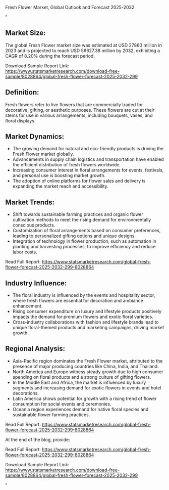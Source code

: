 Fresh Flower Market, Global Outlook and Forecast 2025-2032 

"<h2>Market Size:</h2>
<p>The global Fresh Flower market size was estimated at USD 27860 million in 2023 and is projected to reach USD 56627.38 million by 2032, exhibiting a CAGR of 8.20% during the forecast period.</p>
<p>Download Sample Report Link: <a href='https://www.statsmarketresearch.com/download-free-sample/8028864/global-fresh-flower-forecast-2025-2032-299'>https://www.statsmarketresearch.com/download-free-sample/8028864/global-fresh-flower-forecast-2025-2032-299</a></p>

<h2>Definition:</h2>
<p>Fresh flowers refer to live flowers that are commercially traded for decorative, gifting, or aesthetic purposes. These flowers are cut at their stems for use in various arrangements, including bouquets, vases, and floral displays.</p>

<h2>Market Dynamics:</h2>
<ul>
    <li>The growing demand for natural and eco-friendly products is driving the Fresh Flower market globally.</li>
    <li>Advancements in supply chain logistics and transportation have enabled the efficient distribution of fresh flowers worldwide.</li>
    <li>Increasing consumer interest in floral arrangements for events, festivals, and personal use is boosting market growth.</li>
    <li>The adoption of online platforms for flower sales and delivery is expanding the market reach and accessibility.</li>
</ul>

<h2>Market Trends:</h2>
<ul>
    <li>Shift towards sustainable farming practices and organic flower cultivation methods to meet the rising demand for environmentally conscious products.</li>
    <li>Customization of floral arrangements based on consumer preferences, leading to personalized gifting options and unique designs.</li>
    <li>Integration of technology in flower production, such as automation in planting and harvesting processes, to improve efficiency and reduce labor costs.</li>
</ul>
<p>Read Full Report: <a href='https://www.statsmarketresearch.com/global-fresh-flower-forecast-2025-2032-299-8028864'>https://www.statsmarketresearch.com/global-fresh-flower-forecast-2025-2032-299-8028864</a></p>

<h2>Industry Influence:</h2>
<ul>
    <li>The floral industry is influenced by the events and hospitality sector, where fresh flowers are essential for decoration and ambiance enhancement.</li>
    <li>Rising consumer expenditure on luxury and lifestyle products positively impacts the demand for premium flowers and exotic floral varieties.</li>
    <li>Cross-industry collaborations with fashion and lifestyle brands lead to unique floral-themed products and marketing campaigns, driving market growth.</li>
</ul>

<h2>Regional Analysis:</h2>
<ul>
    <li>Asia-Pacific region dominates the Fresh Flower market, attributed to the presence of major producing countries like China, India, and Thailand.</li>
    <li>North America and Europe witness steady growth due to high consumer spending on floral products and a strong culture of gifting flowers.</li>
    <li>In the Middle East and Africa, the market is influenced by luxury segments and increasing demand for exotic flowers in events and hotel decorations.</li>
    <li>Latin America shows potential for growth with a rising trend of flower consumption for social events and ceremonies.</li>
    <li>Oceania region experiences demand for native floral species and sustainable flower farming practices.</li>
</ul>
<p>Read Full Report: <a href='https://www.statsmarketresearch.com/global-fresh-flower-forecast-2025-2032-299-8028864'>https://www.statsmarketresearch.com/global-fresh-flower-forecast-2025-2032-299-8028864</a></p>

At the end of the blog, provide:
<p>Read Full Report: <a href='https://www.statsmarketresearch.com/global-fresh-flower-forecast-2025-2032-299-8028864'>https://www.statsmarketresearch.com/global-fresh-flower-forecast-2025-2032-299-8028864</a></p>
<p>Download Sample Report Link: <a href='https://www.statsmarketresearch.com/download-free-sample/8028864/global-fresh-flower-forecast-2025-2032-299'>https://www.statsmarketresearch.com/download-free-sample/8028864/global-fresh-flower-forecast-2025-2032-299</a></p>"
